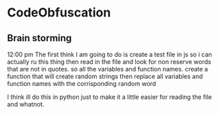 # CodeObfuscation

## Brain storming
 12:00 pm
The first think I am going to do is create a test file in js so i can actually ru this thing
then read in the file and look for non reserve words that are not in quotes. so all the variables and function names. 
create a function that will create random strings then replace all variables and function names with the corrisponding random word

I think ill do this in python just to make it a little easier for reading the file and whatnot.

